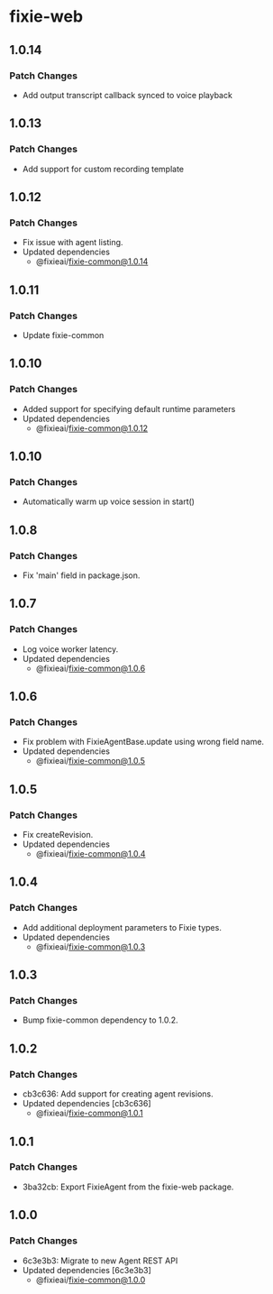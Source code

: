# fixie-web

## 1.0.14

### Patch Changes

- Add output transcript callback synced to voice playback

## 1.0.13

### Patch Changes

- Add support for custom recording template

## 1.0.12

### Patch Changes

- Fix issue with agent listing.
- Updated dependencies
  - @fixieai/fixie-common@1.0.14

## 1.0.11

### Patch Changes

- Update fixie-common

## 1.0.10

### Patch Changes

- Added support for specifying default runtime parameters
- Updated dependencies
  - @fixieai/fixie-common@1.0.12

## 1.0.10

### Patch Changes

- Automatically warm up voice session in start()

## 1.0.8

### Patch Changes

- Fix 'main' field in package.json.

## 1.0.7

### Patch Changes

- Log voice worker latency.
- Updated dependencies
  - @fixieai/fixie-common@1.0.6

## 1.0.6

### Patch Changes

- Fix problem with FixieAgentBase.update using wrong field name.
- Updated dependencies
  - @fixieai/fixie-common@1.0.5

## 1.0.5

### Patch Changes

- Fix createRevision.
- Updated dependencies
  - @fixieai/fixie-common@1.0.4

## 1.0.4

### Patch Changes

- Add additional deployment parameters to Fixie types.
- Updated dependencies
  - @fixieai/fixie-common@1.0.3

## 1.0.3

### Patch Changes

- Bump fixie-common dependency to 1.0.2.

## 1.0.2

### Patch Changes

- cb3c636: Add support for creating agent revisions.
- Updated dependencies [cb3c636]
  - @fixieai/fixie-common@1.0.1

## 1.0.1

### Patch Changes

- 3ba32cb: Export FixieAgent from the fixie-web package.

## 1.0.0

### Patch Changes

- 6c3e3b3: Migrate to new Agent REST API
- Updated dependencies [6c3e3b3]
  - @fixieai/fixie-common@1.0.0
